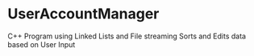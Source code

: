 # UserAccountManager
C++ Program using Linked Lists and File streaming
Sorts and Edits data based on User Input
